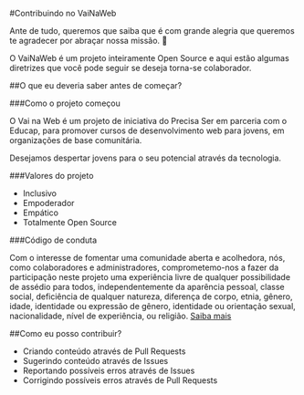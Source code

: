 #Contribuindo no VaiNaWeb

Ante de tudo, queremos que saiba que é com grande alegria que queremos te agradecer por abraçar nossa missão. :tada:

O VaiNaWeb é um projeto inteiramente Open Source e aqui estão algumas diretrizes que você pode seguir se deseja torna-se colaborador.

##O que eu deveria saber antes de começar?

###Como o projeto começou

O Vai na Web é um projeto de iniciativa do Precisa Ser em parceria com o Educap, para promover cursos de desenvolvimento web para jovens, em organizações de base comunitária.

Desejamos despertar jovens para o seu potencial através da tecnologia.

###Valores do projeto

* Inclusivo
* Empoderador
* Empático
* Totalmente Open Source

###Código de conduta

Com o interesse de fomentar uma comunidade aberta e acolhedora, nós, como colaboradores e administradores, comprometemo-nos a fazer da participação neste projeto uma experiência livre de qualquer possibilidade de assédio para todos, independentemente da aparência pessoal, classe social, deficiência de qualquer natureza, diferença de corpo, etnia, gênero, idade, identidade ou expressão de gênero, identidade ou orientação sexual, nacionalidade, nível de experiência, ou religião. [Saiba mais](CODE_OF_CONDUCT.md)

##Como eu posso contribuir?

* Criando conteúdo através de Pull Requests
* Sugerindo conteúdo através de Issues
* Reportando possíveis erros através de Issues
* Corrigindo possíveis erros através de Pull Requests

